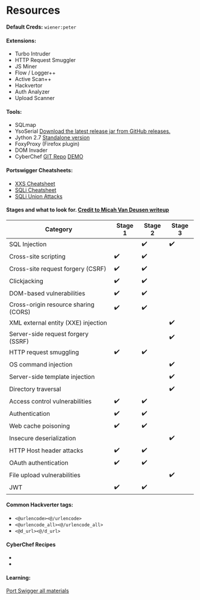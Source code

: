 # Resources

**Default Creds:** `wiener:peter`

#### Extensions:
- Turbo Intruder
- HTTP Request Smuggler
- JS Miner
- Flow / Logger++
- Active Scan++
- Hackvertor
- Auth Analyzer
- Upload Scanner

#### Tools:
- SQLmap 
- YsoSerial [ Download the latest release jar from GitHub releases.](https://github.com/frohoff/ysoserial)
- Jython 2.7 [Standalone version](https://repo1.maven.org/maven2/org/python/jython-standalone/2.7.3/jython-standalone-2.7.3.jar)
- FoxyProxy (Firefox plugin)
- DOM Invader 
- CyberChef [GIT Repo](https://github.com/gchq/CyberChef)   [DEMO](https://gchq.github.io/CyberChef/)

#### Portswigger Cheatsheets:
- [XXS Cheatsheet](https://portswigger.net/web-security/cross-site-scripting/cheat-sheet)
- [SQLi Cheatsheet](https://portswigger.net/web-security/sql-injection/cheat-sheet)
- [SQLi Union Attacks](https://portswigger.net/web-security/sql-injection/union-attacks)

#### Stages and what to look for. [Credit to Micah Van Deusen writeup](https://micahvandeusen.com/burp-suite-certified-practitioner-exam-review/)
| Category | Stage 1 | Stage 2 | Stage 3 |
| --- | --- | --- | --- |
| SQL Injection |     | ✔️  | ✔️  |
| Cross-site scripting | ✔️  | ✔️  |     |
| Cross-site request forgery (CSRF) | ✔️  | ✔️  |     |
| Clickjacking | ✔️  | ✔️  |     |
| DOM-based vulnerabilities | ✔️  | ✔️  |     |
| Cross-origin resource sharing (CORS) | ✔️  | ✔️  |     |
| XML external entity (XXE) injection |     |     | ✔️  |
| Server-side request forgery (SSRF) |     |     | ✔️  |
| HTTP request smuggling | ✔️  | ✔️  |     |
| OS command injection |     |     | ✔️  |
| Server-side template injection |     |     | ✔️  |
| Directory traversal |     |     | ✔️  |
| Access control vulnerabilities | ✔️  | ✔️  |     |
| Authentication | ✔️  | ✔️  |     |
| Web cache poisoning | ✔️  | ✔️  |     |
| Insecure deserialization |     |     | ✔️  |
| HTTP Host header attacks | ✔️  | ✔️  |     |
| OAuth authentication | ✔️  | ✔️  |     |
| File upload vulnerabilities |     |     | ✔️  |
| JWT | ✔️  | ✔️  |     |

#### Common Hackverter tags:
- `<@urlencode><@/urlencode>`
- `<@urlencode_all><@/urlencode_all>`
- `<@d_url><@/d_url>`

#### CyberChef Recipes
-
-

#### Learning:
[Port Swigger all materials](https://portswigger.net/web-security/all-materials)





